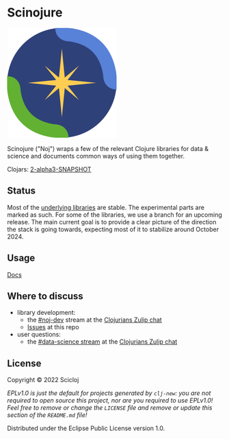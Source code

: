 # Scinojure
![Noj logo](notebooks/Noj.svg)

Scinojure ("Noj") wraps a few of the relevant Clojure libraries for data & science and documents common ways of using them together.

Clojars: [2-alpha3-SNAPSHOT](https://clojars.org/org.scicloj/noj/versions/2-alpha3-SNAPSHOT)

## Status
Most of the [underlying libraries](https://scicloj.github.io/noj/noj_book.underlying_libraries.html) are stable. The experimental parts are marked as such. For some of the libraries, we use a branch for an upcoming release.
The main current goal is to provide a clear picture of the direction the stack is going towards, expecting most of it to stabilize around October 2024.

## Usage
[Docs](https://scicloj.github.io/noj/)

## Where to discuss
- library development:
  - the [#noj-dev](https://clojurians.zulipchat.com/#narrow/stream/321125-noj-dev) stream at the [Clojurians Zulip chat](https://scicloj.github.io/docs/community/chat/)
  - [Issues](https://github.com/scicloj/noj) at this repo
- user questions:
  - the [#data-science stream](https://clojurians.zulipchat.com/#narrow/stream/151924-data-science) at the [Clojurians Zulip chat](https://scicloj.github.io/docs/community/chat/)

## License

Copyright © 2022 Scicloj

_EPLv1.0 is just the default for projects generated by `clj-new`: you are not_
_required to open source this project, nor are you required to use EPLv1.0!_
_Feel free to remove or change the `LICENSE` file and remove or update this_
_section of the `README.md` file!_

Distributed under the Eclipse Public License version 1.0.

